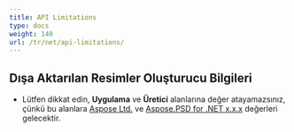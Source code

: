 ```yaml
---
title: API Limitations
type: docs
weight: 140
url: /tr/net/api-limitations/
---
```


## **Dışa Aktarılan Resimler Oluşturucu Bilgileri**
- Lütfen dikkat edin, **Uygulama** ve **Üretici** alanlarına değer atayamazsınız, çünkü bu alanlara [Aspose Ltd.](https://www.aspose.com) ve [Aspose.PSD for .NET x.x.x](https://products.aspose.com/psd/net) değerleri gelecektir.
